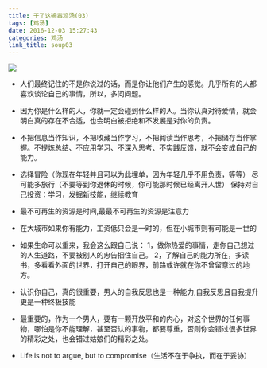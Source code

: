 ```yaml
---
title: 干了这碗毒鸡汤(03)
tags: [鸡汤]
date: 2016-12-03 15:27:43
categories: 鸡汤
link_title: soup03
---
```

![](http://onxkn9cbz.bkt.clouddn.com/photo03.jpg)
- 人们最终记住的不是你说过的话，而是你让他们产生的感觉。几乎所有的人都喜欢谈论自己的事情，所以，多问问题。

- 因为你是什么样的人，你就一定会碰到什么样的人。当你认真对待爱情，就会明白真的存在不合适，也会明白被拒绝和不发展是对你的负责。

- 不把信息当作知识，不把收藏当作学习，不把阅读当作思考，不把储存当作掌握。不提炼总结、不应用学习、不深入思考、不实践反馈，就不会变成自己的能力。

<!--more-->

- 选择冒险（你现在年轻并且可以为此埋单，因为年轻几乎不用负责，等等）
尽可能多旅行（不要等到你退休的时候，你可能那时候已经离开人世）
保持对自己投资：学习，发掘新技能，继续教育

- 最不可再生的资源是时间,最最不可再生的资源是注意力

- 在大城市如果你有能力，工资低只会是一时的，但在小城市则有可能是一世的

- 如果生命可以重来，我会这么跟自己说：
1，做你热爱的事情，走你自己想过的人生道路，不要被别人的忠告捆住自己。
2，了解自己的能力所在，多读书，多看看外面的世界，打开自己的眼界，前路或许就在你不曾留意过的地方。


- 认识你自己，真的很重要，男人的自我反思也是一种能力,自我反思且自我提升更是一种终极技能

- 最重要的，作为一个男人，要有一颗开放平和的内心，对这个世界的任何事物，哪怕是你不能理解，甚至否认的事物，都要尊重，否则你会错过很多世界的精彩之处，也会错过姑娘们的精彩之处。

- Life is not to argue, but to compromise（生活不在于争执，而在于妥协）
